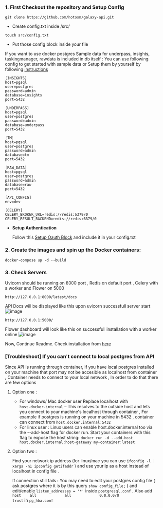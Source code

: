 ### 1. First Checkout the repository  and Setup Config

```
git clone https://github.com/hotosm/galaxy-api.git
```

- Create config.txt inside /src/

```
touch src/config.txt
```

- Put those config block inside your file 

If you want to use docker postgres Sample data for underpass, insights, taskingmanager, rawdata is included in db itself : 
You can use following config to get started with sample data  or Setup them by yourself by following [instructions](../docs/CONFIG_DOC.md)
```
[INSIGHTS]
host=pgsql
user=postgres
password=admin
database=insights
port=5432

[UNDERPASS]
host=pgsql
user=postgres
password=admin
database=underpass
port=5432

[TM]
host=pgsql
user=postgres
password=admin
database=tm
port=5432

[RAW_DATA]
host=pgsql
user=postgres
password=admin
database=raw
port=5432

[API_CONFIG]
env=dev

[CELERY]
CELERY_BROKER_URL=redis://redis:6379/0
CELERY_RESULT_BACKEND=redis://redis:6379/0
```

- **Setup Authentication** 
   
   Follow this [Setup Oauth Block](../docs/CONFIG_DOC.md#6-setup-oauth-for-authentication) and include it in your config.txt 

### 2. Create the images and spin up the Docker containers:
```
docker-compose up -d --build
```

### 3. Check Servers

Uvicorn should be running on 8000 port , Redis on default port , Celery with a worker and Flower on 5000

```
http://127.0.0.1:8000/latest/docs
```
API Docs will be displayed like this upon uvicorn successfull server start
![image](https://user-images.githubusercontent.com/36752999/191813795-fdfd46fe-5e6c-4ecf-be9b-f9f351d3d1d7.png)

```
http://127.0.0.1:5000/
```

Flower dashboard will look like this on successfull installation with a worker online
![image](https://user-images.githubusercontent.com/36752999/191813613-3859522b-ea68-4370-87b2-ebd1d8880d80.png)


Now, Continue Readme. Check installation from [here](../README.md#check-api-installation)

### [Troubleshoot] If you can't connect to local postgres from API

Since API is running through container, If you have local postgres installed on your machine that port may not be accesible as localhost from container , Container needs to connect to your local network , In order to do that there are few options
1. Option one :

   - For windows/ Mac docker user
     Replace localhost with ```host.docker.internal``` – This resolves to the outside host and lets you connect to your machine's localhost through container , For example if postgres is running on your machine in 5432 , container can connect from ```host.docker.internal:5432```
   - For linux user :
     Linux users can enable host.docker.internal too via the --add-host flag for docker run. Start your containers with this flag to expose the host string:
     ```docker run -d --add-host host.docker.internal:host-gateway my-container:latest```

2. Option two :

    Find your network ip address (for linux/mac you can use ```ifconfig -l | xargs -n1 ipconfig getifaddr``` ) and use your ip as a host instead of localhost in config file .

    If connection still fails : You may need to edit your postgres config file ( ask postgres where it is by this query ```show config_file;``` ) and edit/enable ```listen_addresses = '*'``` inside ```postgresql.conf``` . Also add ```host    all             all             0.0.0.0/0               trust``` in ```pg_hba.conf```
